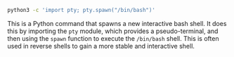 ```bash
python3 -c 'import pty; pty.spawn("/bin/bash")'
```
This is a Python command that spawns a new interactive bash shell. It does this by importing the `pty` module, which provides a pseudo-terminal, and then using the `spawn` function to execute the `/bin/bash` shell. This is often used in reverse shells to gain a more stable and interactive shell.
